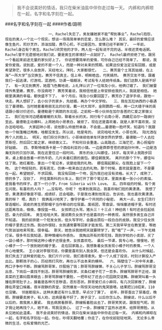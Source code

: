 > 我不会说美好的情话，我只在柴米油盐中伴你走过每一天。 内裤和内裤晾在一起，名字和名字刻在一起。

###名字和名字刻在一起
####作者/路明

						一、Rachel失恋了。男友嫌她家不能“帮到事业”。Rachel抱怨，现在的男人一个比一个现实。想谈一场简简单单的恋爱，怎么那么难？ 其实，最好的爱情应该像生鱼片。煎炒烹炸，添油加醋，费尽心机，不过是因为，爱情已经不新鲜了。 一年前，Rachel身边有个男生。Rachel欣赏他的才华，两人在一起有说不完的话，半夜还煲电话粥。Rachel曾不无遗憾地对我们说，要是男生的家境好一点就好了。 Rachel最终拒绝了他，跟另一个看起来前途无量的家伙好上了。 你说想要简单的爱情，可你自己已经不简单了。 都说，我爱你爱我。说到底，爱的不是一个人，而是一种对未来的预期。如果这份爱注定没有回报，或是希望渺茫，很多人会放弃，天经地义。拜托，大家都很忙。  二、赛芳是个土耳其姑娘，在上海“一所大学”当交换生。赛芳不信真主，信上帝，明眸皓齿，巧笑嫣然。 赛芳交友不慎，跟着我们一起逃课，打游戏，混酒吧。功课一塌糊涂，考试有专人给她传纸条。我们这群人是搞不好了。 有一天见到赛芳，她眉飞色舞地说，上礼拜认识了一位埃及小伙，他俩订婚了。 我们被雷得外焦里嫩，赛芳，你没病吧？ 赛芳笑着说，我相信他是上帝安排给我的人，我就是相信。 她眼里满满的幸福，都快盛不下了。 半个月后，埃及小伙要回国了。赛芳办了退学手续，跟他一块走。两人想好了，去小伙子的家乡，先结婚，再办个中文学校。  三、我在瓦拉纳西的小巷遇见了曼德勒。当时她套着艳丽无比的纱笼，戴一对大耳环，金刚鹦鹉一般，用一口大碴子味的英语跟小贩讨价还价。曼德勒是个爽朗的东北妞，之前和一帮小伙伴在加尔各答的仁爱之家做义工。 我们在恒河边晒着暖暖的太阳，聊着长长的天。同行有个云南小哥，西藏尼泊尔一路骑行至此。曼德勒主动爆料，上周她向小哥表白，被拒了。现在还是喜欢着，就是人家不喜欢我，没办法哈哈哈。 大家起哄小哥，说他那么帅居然单身，不会是……曼德勒一脸坏笑，知道吗？我跟他一个帐篷睡过两晚，啥都没发生。所以说，他是弯的。 说完哈哈大笑，小哥也笑。 阳光洒在两个人的脸上。 明天，他们将分开旅行。小哥继续他单车环游世界的梦想，曼德勒一个人去拉贾斯坦，然后回仁爱之家，继续做义工。 不知何日会重逢。山高路远，江海茫茫，衷心祝福你好姑娘。  四、李斯特维扬卡是一个西伯利亚的小镇。一边是莽莽苍苍的原始针叶林，一边是浩瀚无际的贝加尔湖。我在这里住过一段时间。 房东的女儿叫娜佳，16岁。每天早上我跑步回来，桌上都会放着一杯热牛奶，几片夹着红肠的面包。娜佳朝我笑。 离开的那个下午，娜佳叫住了我。她红着脸，拿出一个笔记本，说是给我的礼物。 娜佳踮起脚尖，在我脸上留下一个吻。 这个吻轻轻的，若有若无，仿佛一枚来自过去的礼物。那个时候，喜欢就是喜欢，不是要在一起。希望她好，不求回报。 我没有回她一个吻，因为我已经没有资格。长大了，成熟了，想的多了，没劲了。 开往莫斯科的火车上，我打开了那个笔记本，里面夹着一张小小的素描，是我看书的样子。底下一行小字，From Siberia with Love。 五、四年级的时候，有个男生问我，有喜欢的人吗？ ……没有吧。你呢？ 他凑到我耳边，我喜欢咱们班的黄潇潇。 我想了想，黄潇潇好像是不错，成绩好，还会唱歌。于是我也凑到他耳边，告诉他，我也喜欢黄潇潇。 真的呀？ 嗯，真的！ 我俩高兴地笑了，像守护着一个共同的小秘密。 再大一点，女生们流行穿连帽衫。调皮的男生把那帽子当作移动的垃圾篓。废纸团，零食袋，悄悄塞进帽子里。有时还远距离攻击，倏倏，像投篮一样。 女孩转过头骂，猪头三！十三点！神经病！有时还会捡起纸团，奋力扔回来。 男生哈哈大笑。据说欺负女孩子也是喜欢的一种表现，虽然很多男生自己并不知道。 我的前排是一个短发女孩，低头写字时，会露出颈后一段白白的皮肤。我没少往女孩的帽子里丢过东西。我动作很轻，女孩通常要等回家才能发现。第二天我早早坐在教室里，等她气势汹汹地来骂我，很幸福。 那天，她告诉我她明天就要转学了。我“哦”了一声，一下午无精打采。很多年后我知道，那种情绪叫作感伤。 我掏出所有的零花钱，跑到学校的小卖部，买了一袋小橘子。那时候这种小橘子还很金贵，女孩喜欢吃。 最后一节课，我专心地，慢慢地，把小橘子一个一个放到她的帽子里。 走在回家路上，我想象着女孩发现小橘子时的表情，一个人开心地傻笑。 王小波对李银河说，你要是喜欢别人我会哭，但还是会喜欢你。 从什么时候起，我们失去了这种爱的能力。我们斤斤计较，我们患得患失。爱一个人成了投资，时刻计算投入产出比。那颗孩子的心，历经雨打风吹，再也认不出本来的模样。  六、隔壁住了一对中年夫妻，两口子争吵不断。胖嫂骂胖哥笨，炒股赔了钱；胖哥骂胖嫂懒，不关心儿子学习。胖嫂骂胖哥没出息，下岗后一直找不到活。胖哥骂胖嫂败家，买条红裙子花了一百多。胖嫂骂胖哥不正经，跟卖菜的王寡妇眉来眼去；胖哥骂胖嫂不要脸，一把年纪了还去小花园跳交谊舞。胖嫂哭叫着一头撞在胖哥肚子上，接着是各种污言秽语，恶形恶状。胖哥爱打点小麻将，有几次回家晚了，胖嫂蹲在弄堂口候着。夜半寂静的弄堂，突然爆发一阵惊天动地的鬼哭狼嚎。结果把110招来，110也没辙。 邻居都摇头，这种夫妻还有什么意思，早点分了算了。 前年，胖哥查出了尿毒症，晚期。胖嫂要卖房子。有人劝，这病是看不好了，房子没了，以后你怎么办。胖嫂说，什么以后不以后的，救我男人要紧。 我去病房看胖哥。胖嫂板着脸出去了。胖哥笑笑说，跟我怄气呢。刚才我让她再找个人，她不肯，骂我没良心。 过了一会，胖嫂端了盆热水进来，给胖哥擦脸。从未见她如此温柔。 我不会说美好的情话，我只在柴米油盐中伴你走过每一天。 内裤和内裤晾在一起，名字和名字刻在一起。你在，吵得天翻地覆；你走了，在你坟前轻轻地哭。 无论多么卑微的生活，也有爱情的光芒。			  		